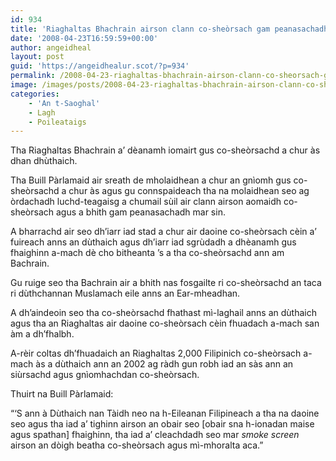 ```yaml
---
id: 934
title: 'Riaghaltas Bhachrain airson clann co-sheòrsach gam peanasachadh'
date: '2008-04-23T16:59:59+00:00'
author: angeidheal
layout: post
guid: 'https://angeidhealur.scot/?p=934'
permalink: /2008-04-23-riaghaltas-bhachrain-airson-clann-co-sheorsach-gam-peanasachadh/
image: /images/posts/2008-04-23-riaghaltas-bhachrain-airson-clann-co-sheorsach-gam-peanasachadh.webp
categories:
    - 'An t-Saoghal'
    - Lagh
    - Poileataigs
---
```


Tha Riaghaltas Bhachrain a’ dèanamh iomairt gus co-sheòrsachd a chur às dhan dhùthaich.

Tha Buill Pàrlamaid air sreath de mholaidhean a chur an gnìomh gus co-sheòrsachd a chur às agus gu connspaideach tha na molaidhean seo ag òrdachadh luchd-teagaisg a chumail sùil air clann airson aomaidh co-sheòrsach agus a bhith gam peanasachadh mar sin.

A bharrachd air seo dh’iarr iad stad a chur air daoine co-sheòrsach cèin a’ fuireach anns an dùthaich agus dh’iarr iad sgrùdadh a dhèanamh gus fhaighinn a-mach dè cho bitheanta ’s a tha co-sheòrsachd ann am Bachrain.

Gu ruige seo tha Bachrain air a bhith nas fosgailte ri co-sheòrsachd an taca ri dùthchannan Muslamach eile anns an Ear-mheadhan.

A dh’aindeoin seo tha co-sheòrsachd fhathast mì-laghail anns an dùthaich agus tha an Riaghaltas air daoine co-sheòrsach cèin fhuadach a-mach san àm a dh’fhalbh.

A-rèir coltas dh’fhuadaich an Riaghaltas 2,000 Filipinich co-sheòrsach a-mach às a dùthaich ann an 2002 ag ràdh gun robh iad an sàs ann an siùrsachd agus gnìomhachdan co-sheòrsach.

Thuirt na Buill Pàrlamaid:

“‘S ann à Dùthaich nan Tàidh neo na h-Eileanan Filipineach a tha na daoine seo agus tha iad a’ tighinn airson an obair seo \[obair sna h-ionadan maise agus spathan\] fhaighinn, tha iad a’ cleachdadh seo mar *smoke screen* airson an dòigh beatha co-sheòrsach agus mì-mhoralta aca.”
